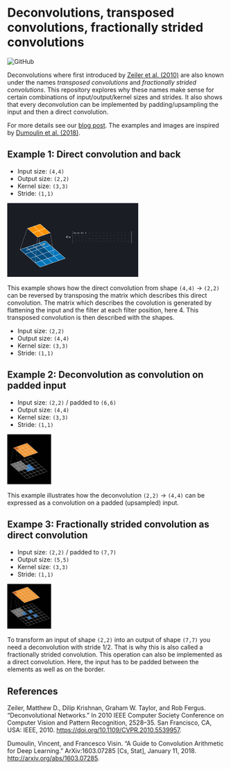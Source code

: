 # Deconvolutions, transposed convolutions, fractionally strided convolutions
![GitHub](https://img.shields.io/github/license/daved01/deconvolutions)

Deconvolutions where first introduced by [Zeiler et al. (2010)](https://doi.org/10.1109/CVPR.2010.5539957) are also known under the names *transposed convolutions* and *fractionally strided convolutions*. This repository explores why these names make sense for certain combinations of input/output/kernel sizes and strides. It also shows that every deconvolution can be implemented by padding/upsampling the input and then a direct convolution.

For more details see our [blog post](). The examples and images are inspired by [Dumoulin et al. (2018)](http://arxiv.org/abs/1603.07285).

## Example 1: Direct convolution and back
* Input size: `(4,4)`
* Output size: `(2,2)`
* Kernel size: `(3,3)`
* Stride: `(1,1)`

<img src="img/deconvs-as-matrix.gif" alt="Direct convolution, transposed convolution" width="60%">


This example shows how the direct convolution from shape `(4,4)` -> `(2,2)` can be reversed by transposing the matrix which describes this direct convolution. The matrix which describes the covolution is generated by flattening the input and the filter at each filter position, here 4. This transposed convolution is then described with the shapes.

* Input size: `(2,2)`
* Output size: `(4,4)`
* Kernel size: `(3,3)`
* Stride: `(1,1)`


## Example 2: Deconvolution as convolution on padded input
* Input size: `(2,2)` / padded to `(6,6)`
* Output size: `(4,4)`
* Kernel size: `(3,3)`
* Stride: `(1,1)`

<img src="img/padded-convs.jpg" alt="Padded input with convolution leads to upsampling" width="20%">

This example illustrates how the deconvolution `(2,2)` -> `(4,4)` can be expressed as a convolution on a padded (upsampled) input.


## Exampe 3: Fractionally strided convolution as direct convolution
* Input size: `(2,2)` / padded to `(7,7)`
* Output size: `(5,5)`
* Kernel size: `(3,3)`
* Stride: `(1,1)`

<img src="img/fractionally-strided-convs.jpg" alt="Fractionally strided convolution" width="20%">

To transform an input of shape `(2,2)` into an output of shape `(7,7)` you need a deconvolution with stride $1/2$. That is why this is also called a fractionally strided convolution. This operation can also be implemented as a direct convolution. Here, the input has to be padded between the elements as well as on the border.


## References
Zeiler, Matthew D., Dilip Krishnan, Graham W. Taylor, and Rob Fergus. “Deconvolutional Networks.” In 2010 IEEE Computer Society Conference on Computer Vision and Pattern Recognition, 2528–35. San Francisco, CA, USA: IEEE, 2010. https://doi.org/10.1109/CVPR.2010.5539957.

Dumoulin, Vincent, and Francesco Visin. “A Guide to Convolution Arithmetic for Deep Learning.” ArXiv:1603.07285 [Cs, Stat], January 11, 2018. http://arxiv.org/abs/1603.07285.
